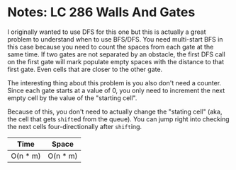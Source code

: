 # Notes: LC 286 Walls And Gates

I originally wanted to use DFS for this one but this is actually a great problem
to understand when to use BFS/DFS. You need multi-start BFS in this case because
you need to count the spaces from each gate at the same time. If two gates are
not separated by an obstacle, the first DFS call on the first gate will mark
populate empty spaces with the distance to that first gate. Even cells that are
closer to the other gate.

The interesting thing about this problem is you also don't need a counter. Since
each gate starts at a value of 0, you only need to increment the next empty cell
by the value of the "starting cell".

Because of this, you don't need to actually change the "stating cell" (aka, the
cell that gets `shift`ed from the queue). You can jump right into checking the
next cells four-directionally after `shift`ing.

| Time      | Space     |
| --------- | --------- |
| O(n \* m) | O(n \* m) |
